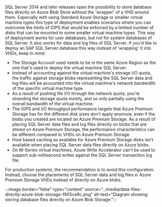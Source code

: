 SQL Server 2014 and later releases open the possibility to store database files directly on Azure Blob Store without the 'wrapper' of a VHD around them. Especially with using Standard Azure Storage or smaller virtual machine types this type of deployment enables scenarios where you can overcome the limits of IOPS that would be enforced by a limited number of disks that can be mounted to some smaller virtual machine types. This way of deployment works for user databases, but not for system databases of SQL Server. It also works for data and log files of SQL Server. If you'd like to deploy an SAP SQL Server database this way instead of 'wrapping' it into VHDs, keep in mind:

- The Storage Account used needs to be in the same Azure Region as the one that's used to deploy the virtual machine SQL Server.
- Instead of accounting against the virtual machine's storage I/O quota, the traffic against storage blobs representing the SQL Server data and log files will be accounted into the virtual machine's network bandwidth of the specific virtual machine type.
- As a result of pushing file I/O through the network quota, you're stranding the storage quota mostly, and so only partially using the overall bandwidth of the virtual machine.
- The IOPS and I/O throughput performance targets that Azure Premium Storage has for the different disk sizes don't apply anymore, even if the blobs you created are located on Azure Premium Storage. As a result of placing SQL Server data files and log files directly on blobs that are stored on Azure Premium Storage, the performance characteristics can be different compared to VHDs on Azure Premium Storage.
- Host based caching as available for Azure Premium Storage disks isn't available when placing SQL Server data files directly on Azure blobs.
- On M-Series virtual machines, Azure Write Accelerator can't be used to support sub-millisecond writes against the SQL Server transaction log file.

For production systems, the recommendation is to avoid this configuration. Instead, choose the placements of SQL Server data and log files in Azure Premium Storage VHDs instead of directly on Azure blobs.

:::image border="false" type="content" source="../media/data-files-directly-azure-blob-storage-f905ce9c.png" alt-text="Diagram showing storing database files directly on Azure Blob Storage.":::
